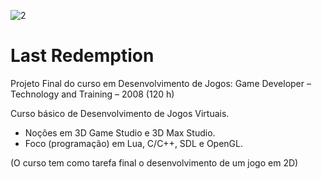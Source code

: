 ![2](https://github.com/Ajnus/Last_Redemption/assets/8205907/1a60b842-acb0-4a80-a0c8-ea0b8c40a9d0)

# Last Redemption

Projeto Final do curso em Desenvolvimento de Jogos: Game Developer – Technology and Training – 2008 (120 h)

Curso básico de Desenvolvimento de Jogos Virtuais. 

- Noções em 3D Game Studio e 3D Max Studio.
- Foco (programação) em Lua, C/C++, SDL e OpenGL.

(O curso tem como tarefa final o desenvolvimento de um jogo em 2D) 
